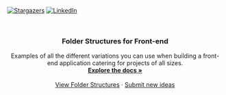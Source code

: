 <!-- PROJECT SHIELDS -->
<!--
*** I'm using markdown "reference style" links for readability.
*** Reference links are enclosed in brackets [ ] instead of parentheses ( ).
*** See the bottom of this document for the declaration of the reference variables
*** for contributors-url, forks-url, etc. This is an optional, concise syntax you may use.
*** https://www.markdownguide.org/basic-syntax/#reference-style-links
-->

[![Stargazers][stars-shield]][stars-url]
[![LinkedIn][linkedin-shield]][linkedin-url]



<!-- PROJECT LOGO -->
<br />
<p align="center">
  <h3 align="center">Folder Structures for Front-end</h3>

  <p align="center">
    Examples of all the different variations you can use when building a front-end application catering for projects of all sizes.
    <br />
    <a href="https://github.com/tysonwolker/front-end-folder-structures"><strong>Explore the docs »</strong></a>
    <br />
    <br />
    <a href="https://github.com/tysonwolker/front-end-folder-structures">View Folder Structures</a>
    ·
    <a href="https://github.com/tysonwolker/front-end-folder-structures/issues">Submit new ideas</a>
  </p>
</p>

<!-- MARKDOWN LINKS & IMAGES -->
<!-- https://www.markdownguide.org/basic-syntax/#reference-style-links -->
[contributors-url]: https://github.com/tysonwolker/front-end-folder-structures/graphs/contributors
[forks-url]: https://github.com/tysonwolker/front-end-folder-structures/network/members
[stars-shield]: https://img.shields.io/github/stars/othneildrew/Best-README-Template.svg?style=for-the-badge
[stars-url]: https://github.com/tysonwolker/front-end-folder-structures/stargazers
[issues-url]: https://github.com/tysonwolker/front-end-folder-structures/issues
[license-url]: https://github.com/tysonwolker/front-end-folder-structures/blob/master/LICENSE.txt
[linkedin-shield]: https://img.shields.io/badge/-LinkedIn-black.svg?style=for-the-badge&logo=linkedin&colorB=555
[linkedin-url]: https://linkedin.com/in/tysonwolker
